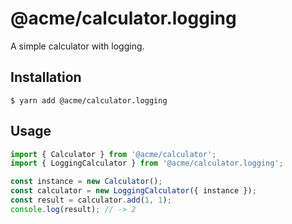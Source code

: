 # @acme/calculator.logging

A simple calculator with logging.

## Installation

```console
$ yarn add @acme/calculator.logging
```

## Usage

```ts
import { Calculator } from '@acme/calculator';
import { LoggingCalculator } from '@acme/calculator.logging';

const instance = new Calculator();
const calculator = new LoggingCalculator({ instance });
const result = calculator.add(1, 1);
console.log(result); // -> 2
```
